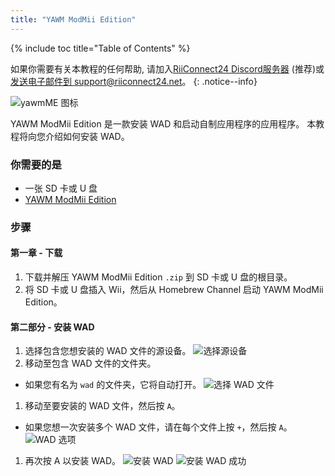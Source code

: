 ```yaml
---
title: "YAWM ModMii Edition"
---
```


{% include toc title="Table of Contents" %}

如果你需要有关本教程的任何帮助, 请加入[RiiConnect24 Discord服务器](https://discord.gg/rc24) (推荐)或 [发送电子邮件到 support@riiconnect24.net](mailto:support@riiconnect24.net)。
{: .notice--info}

![yawmME 图标](/images/yawmME/icon.png)

YAWM ModMii Edition 是一款安装 WAD 和启动自制应用程序的应用程序。 本教程将向您介绍如何安装 WAD。

### 你需要的是
* 一张 SD 卡或 U 盘
* [YAWM ModMii Edition](https://oscwii.org/library/app/yawmme)

### 步骤

#### 第一章 - 下载

1. 下载并解压 YAWM ModMii Edition `.zip` 到 SD 卡或 U 盘的根目录。
1. 将 SD 卡或 U 盘插入 Wii，然后从 Homebrew Channel 启动 YAWM ModMii Edition。

#### 第二部分 - 安装 WAD

1. 选择包含您想安装的 WAD 文件的源设备。 ![选择源设备](/images/yawmME/source_device.png)
1. 移动至包含 WAD 文件的文件夹。
  - 如果您有名为 `wad` 的文件夹，它将自动打开。 ![选择 WAD 文件](/images/yawmME/file_selection.png)
1. 移动至要安装的 WAD 文件，然后按 `A`。
  - 如果您想一次安装多个 WAD 文件，请在每个文件上按 `+`，然后按 `A`。 ![WAD 选项](/images/yawmME/install_wad.png)
1. 再次按 A 以安装 WAD。 ![安装 WAD](/images/yawmME/installing_wad.png) ![安装 WAD 成功](/images/yawmME/installing_wad_ok.png)
